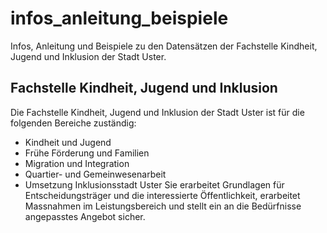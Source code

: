 # infos_anleitung_beispiele
Infos, Anleitung und Beispiele zu den Datensätzen der Fachstelle Kindheit, Jugend und Inklusion der Stadt Uster.

## Fachstelle Kindheit, Jugend und Inklusion
Die Fachstelle Kindheit, Jugend und Inklusion der Stadt Uster ist für die folgenden Bereiche zuständig:
- Kindheit und Jugend
- Frühe Förderung und Familien
- Migration und Integration
- Quartier- und Gemeinwesenarbeit
- Umsetzung Inklusionsstadt Uster
Sie erarbeitet Grundlagen für Entscheidungsträger und die interessierte Öffentlichkeit, erarbeitet Massnahmen im Leistungsbereich und stellt ein an die Bedürfnisse angepasstes Angebot sicher.
